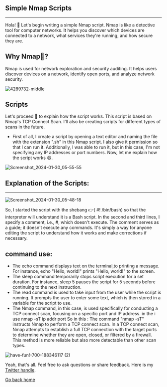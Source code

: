 ## Simple Nmap Scripts
***

Hola! :wave: Let's begin writing a simple Nmap script. Nmap is like a detective tool for computer networks. It helps you discover which devices are connected to a network, what services they're running, and how secure they are.

## Why Nmap🤔?

Nmap is used for network exploration and security auditing. It helps users discover devices on a network, identify open ports, and analyze network security.

![4289732-middle](https://github.com/T3chnocr4t/Linux/assets/115868619/7e6451c2-b47b-4ffd-ae5c-3076ffc2a7f5)

## Scripts

Let's proceed 🚀 to explain how the script works. This script is based on Nmap's TCP Connect Scan. I'll also be creating scripts for different types of scans in the future.

- First of all, I create a script by opening a text editor and naming the file with the extension ".sh" in this Nmap script. I also give it permission so that I can run it. Additionally, I was able to run it, but in this case, I'm not specifying any IP addresses or port numbers. Now, let me explain how the script works 😄.

![Screenshot_2024-01-30_05-55-55](https://github.com/T3chnocr4t/Linux/assets/115868619/042e971e-3461-4dfa-b220-3943fb99918c)

## Explanation of the Scripts:
***

![Screenshot_2024-01-30_05-48-18](https://github.com/T3chnocr4t/Linux/assets/115868619/a81fff38-d023-4712-ae6e-dd1eeb98ded3)

So, I started the script with the shebang 👉( #! /bin/bash) so that the interpreter will understand it is a Bash script. 
In the second and third lines, I specify a comment, i.e., #, which doesn't execute. The comment serves as a guide; it doesn't execute any commands. It's simply a way for anyone editing the script to understand how it works and make corrections if necessary.

## command use:

- The echo command displays text on the terminal,to printing a message. For instance, echo "Hello, world!" prints "Hello, world!" to the screen.
- The sleep command temporarily stops script execution for a set duration. For instance, sleep 5 pauses the script for 5 seconds before continuing to the next instruction.
- The read command is used to take input from the user while the script is running. It prompts the user to enter some text, which is then stored in a variable for the script to use.
- The Nmap command, in this case, is used specifically for conducting a TCP connect scan, focusing on a specific port and IP address. in the i use nmap -sT ip addr port
So in this : The command "nmap -sT" instructs Nmap to perform a TCP connect scan. In a TCP connect scan, Nmap attempts to establish a full TCP connection with the target ports to determine whether they are open, closed, or filtered by a firewall. This method is more reliable but also more detectable than other scan types.

![have-fun!-700-188346117 (2)](https://github.com/T3chnocr4t/Linux/assets/115868619/27e1b815-0277-4ed4-a77c-6f789e4060f9)


Yeah, that's all. Feel free to ask questions or share feedback. Here is my [Twitter handle](https://twitter/T3chnocr4t).

[Go back home](https://github.com/T3chnocr4t)






































